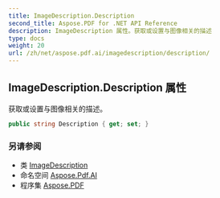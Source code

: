 ```yaml
---
title: ImageDescription.Description
second_title: Aspose.PDF for .NET API Reference
description: ImageDescription 属性。获取或设置与图像相关的描述
type: docs
weight: 20
url: /zh/net/aspose.pdf.ai/imagedescription/description/
---
```

## ImageDescription.Description 属性

获取或设置与图像相关的描述。

```csharp
public string Description { get; set; }
```

### 另请参阅

* 类 [ImageDescription](../)
* 命名空间 [Aspose.Pdf.AI](../../../aspose.pdf.ai/)
* 程序集 [Aspose.PDF](../../../)